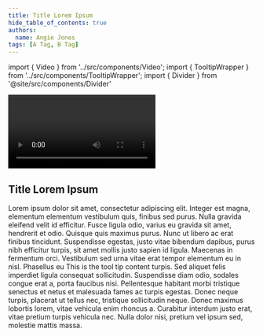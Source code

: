 ```yaml
---
title: Title Lorem Ipsum
hide_table_of_contents: true
authors:
  name: Angie Jones
tags: [A Tag, B Tag]
---
```


import { Video } from '../src/components/Video';
import { TooltipWrapper } from '../src/components/TooltipWrapper';
import { Divider } from '@site/src/components/Divider'


<div className="prose prose-pink">

<Video url = 'https://vimeo.com/702200087'
description = 'A panel discussion on Decentralized Identity (DID) where we talk use cases, benefits, DIDs vs NFTs, and what should and shouldnt go on a blockchain.'
details='Lorem ipsum dolor sit amet, consectetur adipiscing elit. Integer est magna, elementum elementum vestibulum quis, finibus sed purus. Nulla gravida eleifend velit id efficitur. Fusce ligula odio, varius eu gravida sit amet, hendrerit et odio. Quisque quis maximus purus. Nunc ut libero ac erat finibus tincidunt. Suspendisse egestas, justo vitae bibendum dapibus, purus nibh efficitur turpis, sit amet mollis justo sapien id ligula. Maecenas in fermentum orci. Vestibulum sed urna vitae erat tempor elementum eu in nisl. Phasellus eu imperdiet turpis. Sed aliquet felis imperdiet ligula consequat sollicitudin. Suspendisse diam odio, sodales congue erat a, porta faucibus nisi. Pellentesque habitant morbi tristique senectus et netus et malesuada fames ac turpis egestas. Donec neque turpis, placerat ut tellus nec, tristique sollicitudin neque. Donec maximus lobortis lorem, vitae vehicula enim rhoncus a. Curabitur interdum justo erat, vitae pretium turpis vehicula nec. Nulla dolor nisi, pretium vel ipsum sed, molestie mattis massa.'
summary= 'Transcripted Summary'></Video>
<Divider type="dotted" className="relative flex space-y-4" />

</div>

<!--truncate-->

<div className="prose prose-pink mt-18">

## Title Lorem Ipsum

Lorem ipsum dolor sit amet, consectetur adipiscing elit. Integer est magna, elementum elementum vestibulum quis, finibus sed purus. Nulla gravida eleifend velit id efficitur. Fusce ligula odio, varius eu gravida sit amet, hendrerit et odio. Quisque quis maximus purus. Nunc ut libero ac erat finibus tincidunt. Suspendisse egestas, justo vitae bibendum dapibus, purus nibh efficitur turpis, sit amet mollis justo sapien id ligula. Maecenas in fermentum orci. Vestibulum sed urna vitae erat tempor elementum eu in nisl. Phasellus eu <TooltipWrapper trigger="imperdiet">This is the tool tip content</TooltipWrapper> turpis. Sed aliquet felis imperdiet ligula consequat sollicitudin. Suspendisse diam odio, sodales congue erat a, porta faucibus nisi. Pellentesque habitant morbi tristique senectus et netus et malesuada fames ac turpis egestas. Donec neque turpis, placerat ut tellus nec, tristique sollicitudin neque. Donec maximus lobortis lorem, vitae vehicula enim rhoncus a. Curabitur interdum justo erat, vitae pretium turpis vehicula nec. Nulla dolor nisi, pretium vel ipsum sed, molestie mattis massa.

</div>

